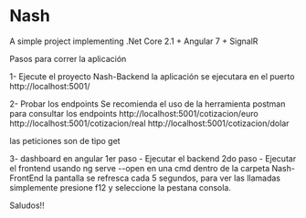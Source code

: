# Nash
A simple project implementing .Net Core 2.1 + Angular 7 + SignalR

Pasos para correr la aplicación

1- Ejecute el proyecto Nash-Backend
   la aplicación se ejecutara en el puerto http://localhost:5001/ 
   
2- Probar los endpoints
   Se recomienda el uso de la herramienta postman para consultar los endpoints
   http://localhost:5001/cotizacion/euro
   http://localhost:5001/cotizacion/real
   http://localhost:5001/cotizacion/dolar
   
   las peticiones son de tipo get
   
3- dashboard en angular
   1er paso - Ejecutar el backend
   2do paso - Ejecutar el frontend usando ng serve --open en una cmd dentro de la carpeta Nash-FrontEnd
   la pantalla se refresca cada 5 segundos, para ver las llamadas simplemente presione f12 y seleccione la pestana consola.
   
Saludos!!
